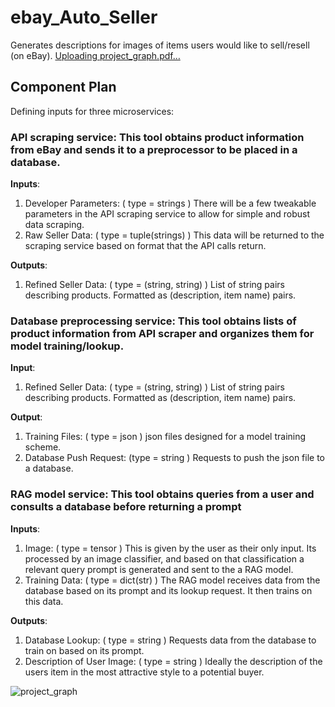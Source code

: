 # ebay_Auto_Seller
Generates descriptions for images of items users would like to sell/resell (on eBay).
[Uploading project_graph.pdf…]()

## Component Plan

Defining inputs for three microservices:
 
###	API scraping service: This tool obtains product information from eBay and sends it to a preprocessor to be placed in a database.
**Inputs**: 
1.	Developer Parameters: ( type = strings )
There will be a few tweakable parameters in the API scraping service to allow for simple and robust data scraping. 
2.	Raw Seller Data: ( type = tuple(strings) )
This data will be returned to the scraping service based on format that the API calls return.

**Outputs**: 
1.	Refined Seller Data: ( type = (string, string) )
List of string pairs describing products. Formatted as (description, item name) pairs.
 
###	Database preprocessing service: This tool obtains lists of product information from API scraper and organizes them for model training/lookup.
**Input**: 
1.	Refined Seller Data: ( type = (string, string) )
List of string pairs describing products. Formatted as (description, item name) pairs.

**Output**:
1.	Training Files: ( type = json )
json files designed for a model training scheme.
2.	Database Push Request: (type = string )
Requests to push the json file to a database.
 
###	RAG model service: This tool obtains queries from a user and consults a database before returning a prompt
**Inputs**: 
1.	Image: ( type = tensor )
This is given by the user as their only input. Its processed by an image classifier, and based on that classification a relevant query prompt is generated and sent to the a RAG model.
2.	Training Data: ( type = dict(str) )
The RAG model receives data from the database based on its prompt and its lookup request. It then trains on this data.

**Outputs**:
1.	Database Lookup: ( type = string )
Requests data from the database to train on based on its prompt.
2.	Description of User Image: ( type = string )
Ideally the description of the users item in the most attractive style to a potential buyer.
 
![project_graph](https://github.com/rfeinberg3/ebay_Auto_Seller/assets/95943957/a0a61ac8-52f8-4a5b-b588-9d5fa1e9c21d)



